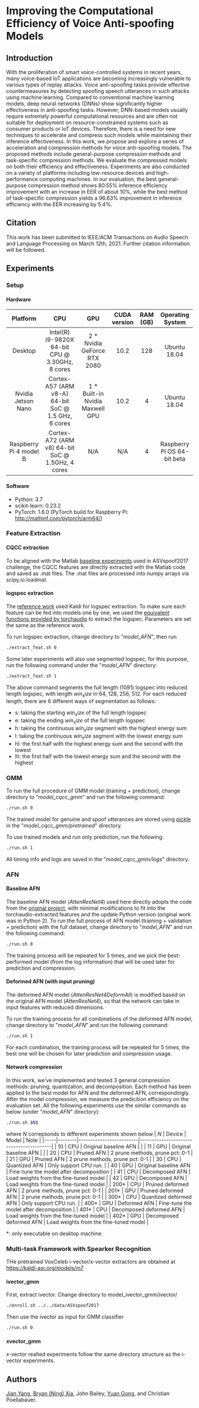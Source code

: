 # Improving the Computational Efficiency of Voice Anti-spoofing Models

## Introduction
With the proliferation of smart voice-controlled systems in recent years, many voice-based IoT applications are becoming increasingly vulnerable to various types of replay attacks. Voice anti-spoofing tasks provide effective countermeasures by detecting spoofing speech utterances in such attacks using machine learning. Compared to conventional machine learning models, deep neural networks (DNNs) show significantly higher effectiveness in anti-spoofing tasks. However, DNN-based models usually require extremely powerful computational resources and are often not suitable for deployment on resource-constrained systems such as consumer products or IoT devices. Therefore, there is a need for new techniques to accelerate and compress such models while maintaining their inference effectiveness. In this work, we propose and explore a series of acceleration and compression methods for voice anti-spoofing models. The proposed methods include general-purpose compression methods and task-specific compression methods. We evaluate the compressed models on both their efficiency and effectiveness. Experiments are also conducted on a variety of platforms including low-resource devices and high-performance computing machines. In our evaluation, the best general-purpose compression method shows 80.55\% inference efficiency improvement with an increase in EER of about 10\%, while the best method of task-specific compression yields a 96.63\% improvement in inference efficiency with the EER increasing by 5.4\%.

## Citation
This work has been submitted to IEEE/ACM Transactions on Audio Speech and Language Processing on March 12th, 2021. Further citation information will be followed.

## Experiments

### Setup

#### Hardware
|        Platform        |                         CPU                         |                GPU               | CUDA version | RAM  (GB) |       Operating System      |
|:----------------------:|:---------------------------------------------------:|:--------------------------------:|:------------:|:---------:|:---------------------------:|
|         Desktop        |   Intel(R) i9-9820X 64-bit CPU @ 3.30GHz, 8 cores   |    2 * Nvidia GeForce RTX 2080   |     10.2     |    128    |         Ubuntu 18.04        |
|   Nvidia Jetson Nano   | Cortex-A57 (ARM v8-A) 64-bit SoC @ 1.5 GHz, 6 cores | 1 *  Built-in Nvidia Maxwell GPU |     10.2     |     4     |         Ubuntu 18.04        |
| Raspberry Pi 4 model B |   Cortex-A72 (ARM v8) 64-bit SoC @ 1.5GHz, 4 cores  |                N/A               |      N/A     |     4     | Raspberry Pi OS 64-bit beta |

#### Software
- Python: 3.7
- scikit-learn: 0.23.2
- PyTorch: 1.6.0 (PyTorch build for Raspberry Pi: http://mathinf.com/pytorch/arm64/)

### Feature Extraction

#### CQCC extraction
To be aligned with the Matlab [baseline experiments](https://www.asvspoof.org/index2017.html) used in ASVspoof2017 challenge, the CQCC features are directly extracted with the Matlab code and saved as .mat files. The .mat files are processed into numpy arrays via scipy.io.loadmat.

#### logspec extraction
The [reference work](https://github.com/jefflai108/Attentive-Filtering-Network) used Kaldi for logspec extraction. To make sure each feature can be fed into models one by one, we used the [equivalent functions provided by torchaudio](https://pytorch.org/audio/stable/transforms.html) to extract the logspec. Parameters are set the same as the reference work.

To run logspec extraction, change directory to "*model_AFN*", then run

```bash
./extract_feat.sh 0
```

Some later experiments will also use segmented logspec, for this purpose, run the following command under the "*model_AFN*" directory:

```bash
./extract_feat.sh 1
```
The above command segments the full length (1091) logspec into reduced length logspec, with length $win_size$ in 64, 128, 256, 512. For each reduced length, there are 6 different ways of segmentation as follows:

- s: taking the starting $win_size$ of the full length logspec
- e: taking the ending $win_size$ of the full length logspec
- h: taking the continuous $win_size$ segment with the highest energy sum
- l: taking the continuous $win_size$ segment with the lowest energy sum
- hl: the first half with the highest energy sum and the second with the lowest
- lh: the first half with the lowest energy sum and the second with the highest

### GMM
To run the full procedure of GMM model (training + prediction), change directory to "*model_cqcc_gmm*" and run the following command:

```bash
./run.sh 0
```

The trained model for genuine and spoof utterances are stored using [pickle](https://docs.python.org/3/library/pickle.html) in the "*model_cqcc_gmm/pretrained*" directory.

To use trained models and run only prediction, run the following:

```bash
./run.sh 1
```
All timing info and logs are saved in the "*model_cqcc_gmm/logs*" directory.


### AFN
#### Baseline AFN
The baseline AFN model (*AttenResNet4*) used here directly adopts the code from the [original project](https://github.com/jefflai108/Attentive-Filtering-Network), with minimal modifications to fit into the torchaudio-extracted features and the update Python version (original work was in Python 2). To run the full process of AFN model (training + validation + prediction) with the full dataset, change directory to "*model_AFN*" and run the following command:

```bash
./run.sh 0
```

The training process will be repeated for 5 times, and we pick the best-performed model (from the log information) that will be used later for prediction and compression. 

#### Deformed AFN (with input pruning)
The deformed AFN model (*AttenResNet4DeformAll*) is modified based on the original AFN model (*AttenResNet4*), so that the network can take in input features with reduced dimensions. 

To run the training process for all combinations of the deformed AFN model, change directory to "*model_AFN*" and run the following command:

```bash
./run.sh 1
```

For each combination, the training process will be repeated for 5 times, the best one will be chosen for later prediction and compression usage.

#### Network compression
In this work, we've implemented and tested 3 general compression methods: pruning, quantization, and decomposition. Each method has been applied to the best model for AFN and the deformed AFN, correspondingly. After the model compression, we measure the predicition efficiency on the evaluation set. All the following experiments use the similar commands as below (under "*model_AFN*" directory):

```bash
./run.sh $N$
```
where $N$ correpsonds to different experiments shown below
| $N$ | Device | Model                   | Note                                    |
|-----|--------|-------------------------|-----------------------------------------|
| 10  | CPU    | Original baseline AFN   |                                         |
| 11  | GPU    | Original baseline AFN   |                                         |
| 20  | CPU    | Pruned AFN              | 2 prune methods, prune pct: 0-1         |
| 21  | GPU    | Pruned AFN              | 2 prune methods, prune pct: 0-1         |
| 30  | CPU    | Quantized AFN           | Only support CPU run.                   |
| 40  | GPU    | Original baseline AFN   | Fine-tune the model after decomposition |
| 41  | CPU    | Decomposed AFN          | Load weights from the fine-tuned model  |
| 42  | GPU    | Decomposed AFN          | Load weights from the fine-tuned model  |
| 200* | CPU    | Pruned deformed AFN     | 2 prune methods, prune pct: 0-1         |
| 201* | GPU    | Pruned deformed AFN     | 2 prune methods, prune pct: 0-1         |
| 300* | CPU    | Quantized deformed AFN  | Only support CPU run.                   |
| 400* | GPU    | Deformed AFN            | Fine-tune the model after decomposition |
| 401* | CPU    | Decomposed deformed AFN | Load weights from the fine-tuned model  |
| 402* | GPU    | Decomposed deformed AFN | Load weights from the fine-tuned model  |

*: only executable on desktop machine.

### Multi-task Framework with Spearker Recognition
THe pretrained VoxCeleb i-vector/x-vector extractors are obtained at https://kaldi-asr.org/models/m7
#### ivector_gmm
First, extract ivector. Change directory to model_ivector_gmm/ivector/
```bash
./enroll.sh ../../data/ASVspoof2017
```

Then use the ivector as input for GMM classifier
```bash
./run.sh 0
```

#### xvector_gmm
x-vector realted experiments follow the same directory structure as the i-vector experiments.

## Authors
[Jian Yang](https://github.com/jlinear), [Bryan (Ning) Xia](https://github.com/ningxia), John Bailey, [Yuan Gong](https://github.com/YuanGongND), and Christian Poellabauer.